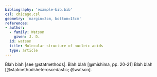 ```yaml
---
bibliography: 'example-bib.bib'
csl: chicago.csl
geometry: 'margin=3cm, bottom=15cm'
references:
- author:
  - family: Watson
    given: J. D.
  id: watson
  title: Molecular structure of nucleic acids
  type: article
---
```


Blah blah [see @statmethods]. Blah blah [@mishima, pp. 20-21] Blah blah
[@statmethodsheteroscedastic; @watson].
